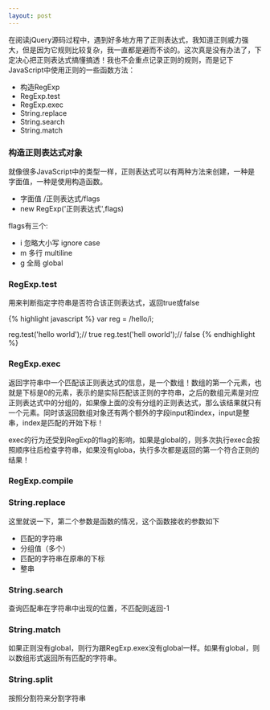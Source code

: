 ```yaml
---
layout: post
---
```


在阅读jQuery源码过程中，遇到好多地方用了正则表达式，我知道正则威力强大，但是因为它规则比较复杂，我一直都是避而不谈的。这次真是没有办法了，下定决心把正则表达式搞懂搞透！我也不会重点记录正则的规则，而是记下JavaScript中使用正则的一些函数方法：
- 构造RegExp
- RegExp.test
- RegExp.exec
- String.replace
- String.search
- String.match

### 构造正则表达式对象
就像很多JavaScript中的类型一样，正则表达式可以有两种方法来创建，一种是字面值，一种是使用构造函数。
- 字面值 /正则表达式/flags
- new RegExp('正则表达式',flags)

flags有三个:
- i 忽略大小写 ignore case
- m 多行 multiline
- g 全局 global

### RegExp.test
用来判断指定字符串是否符合该正则表达式，返回true或false

{% highlight javascript %}
var reg = /hello/i;

reg.test('hello world');// true
reg.test('hell oworld');// false
{% endhighlight %}

### RegExp.exec
返回字符串中一个匹配该正则表达式的信息，是一个数组！数组的第一个元素，也就是下标是0的元素，表示的是实际匹配该正则的字符串，之后的数组元素是对应正则表达式中的分组的，如果像上面的没有分组的正则表达式，那么该结果就只有一个元素。同时该返回数组对象还有两个额外的字段input和index，input是整串，index是匹配的开始下标！

exec的行为还受到RegExp的flag的影响，如果是global的，则多次执行exec会按照顺序往后检查字符串，如果没有globa，执行多次都是返回的第一个符合正则的结果！


### RegExp.compile


### String.replace
这里就说一下，第二个参数是函数的情况，这个函数接收的参数如下
- 匹配的字符串
- 分组值（多个）
- 匹配的字符串在原串的下标
- 整串

### String.search
查询匹配串在字符串中出现的位置，不匹配则返回-1

### String.match
如果正则没有global，则行为跟RegExp.exex没有global一样。如果有global，则以数组形式返回所有匹配的字符串。

### String.split
按照分割符来分割字符串